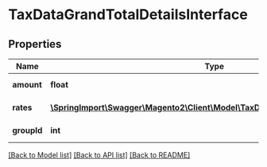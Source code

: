 # TaxDataGrandTotalDetailsInterface

## Properties
Name | Type | Description | Notes
------------ | ------------- | ------------- | -------------
**amount** | **float** | Tax amount value | 
**rates** | [**\SpringImport\Swagger\Magento2\Client\Model\TaxDataGrandTotalRatesInterface[]**](TaxDataGrandTotalRatesInterface.md) | Tax rates info | 
**groupId** | **int** | Group identifier | 

[[Back to Model list]](../README.md#documentation-for-models) [[Back to API list]](../README.md#documentation-for-api-endpoints) [[Back to README]](../README.md)


